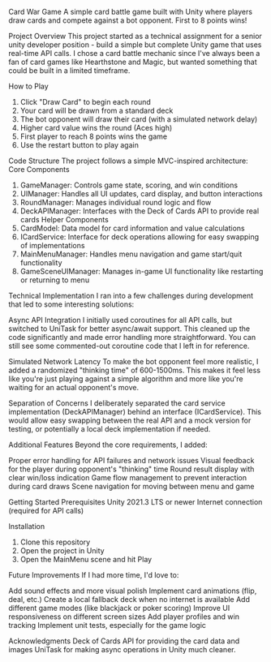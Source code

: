 Card War Game
A simple card battle game built with Unity where players draw cards and compete against 
a bot opponent. First to 8 points wins!

Project Overview
This project started as a technical assignment for a senior unity developer position - build a simple
but complete Unity game that uses real-time API calls. I chose a card battle mechanic since I've
always been a fan of card games like Hearthstone and Magic, but wanted something that could be
built in a limited timeframe.

How to Play
1. Click "Draw Card" to begin each round
2. Your card will be drawn from a standard deck
3. The bot opponent will draw their card (with a simulated network delay)
4. Higher card value wins the round (Aces high)
5. First player to reach 8 points wins the game
6. Use the restart button to play again


Code Structure
The project follows a simple MVC-inspired architecture:
Core Components
1. GameManager: Controls game state, scoring, and win conditions
2. UIManager: Handles all UI updates, card display, and button interactions
3. RoundManager: Manages individual round logic and flow
4. DeckAPIManager: Interfaces with the Deck of Cards API to provide real cards
Helper Components
5. CardModel: Data model for card information and value calculations
6. ICardService: Interface for deck operations allowing for easy swapping of implementations
7. MainMenuManager: Handles menu navigation and game start/quit functionality
8. GameSceneUIManager: Manages in-game UI functionality like restarting or returning to menu


Technical Implementation
I ran into a few challenges during development that led to some interesting solutions:

Async API Integration
I initially used coroutines for all API calls, but switched to UniTask for better async/await support.
This cleaned up the code significantly and made error handling more straightforward. You can still
see some commented-out coroutine code that I left in for reference.

Simulated Network Latency
To make the bot opponent feel more realistic, I added a randomized "thinking time" of 600-1500ms.
This makes it feel less like you're just playing against a simple algorithm and more like you're
waiting for an actual opponent's move.

Separation of Concerns
I deliberately separated the card service implementation (DeckAPIManager) behind an interface
(ICardService). This would allow easy swapping between the real API and a mock version for
testing, or potentially a local deck implementation if needed.

Additional Features
Beyond the core requirements, I added:

Proper error handling for API failures and network issues
Visual feedback for the player during opponent's "thinking" time
Round result display with clear win/loss indication
Game flow management to prevent interaction during card draws
Scene navigation for moving between menu and game

Getting Started
Prerequisites
Unity 2021.3 LTS or newer
Internet connection (required for API calls)

Installation
1. Clone this repository
2. Open the project in Unity
3. Open the MainMenu scene and hit Play

Future Improvements
If I had more time, I'd love to:

Add sound effects and more visual polish
Implement card animations (flip, deal, etc.)
Create a local fallback deck when no internet is available
Add different game modes (like blackjack or poker
scoring) Improve UI responsiveness on different screen
sizes
Add player profiles and win tracking
Implement unit tests, especially for the game logic

Acknowledgments
Deck of Cards API for providing the card data and images UniTask
for making async operations in Unity much cleaner.
